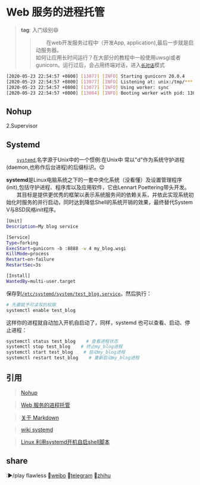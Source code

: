 # Web 服务的进程托管
>**tag**: 入门级别:smile:
>>&emsp;&emsp;在web开发服务过程中（开发App, application),最后一步就是启动服务器。<br>
如何让应用长时间运行？在大部分的教程中一般使用uwsgi或者gunicorn。运行过后，会占用终端对话，进入[`长对话`](#code)模式

```bash
[2020-05-23 22:54:57 +0800] [13077] [INFO] Starting gunicorn 20.0.4
[2020-05-23 22:54:57 +0800] [13077] [INFO] Listening at: unix:/tmp/***.socket (13077)
[2020-05-23 22:54:57 +0800] [13077] [INFO] Using worker: sync
[2020-05-23 22:54:57 +0800] [13084] [INFO] Booting worker with pid: 13084
```

## Nohup
2.Supervisor

## Systemd
&emsp;&emsp;[`systemd`](https://zh.wikipedia.org/wiki/Systemd),名字源于Unix中的一个惯例:在Unix中
常以"d"作为系统守护进程(daemon,也称作后台进程)的后缀标识。:relieved:

**systemd**是Linux电脑系统之下的一套中央化系统（没看懂）及设置管理程序(init),包括守护进程、程序库以及应用软件，它由Lennart Poettering带头开发。<br>&emsp;&emsp;其目标是提供更优秀的框架以表示系统服务间的依赖关系，并依此实现系统初始化时服务的并行启动，同时达到降低Shell的系统开销的效果，最终替代System V与BSD风格init程序。

```bash
[Unit]
Description=My blog service

[Service]
Type=forking
ExecStart=gunicorn -b :8888 -w 4 my_blog.wsgi
KillMode=process
Restart=on-failure
RestartSec=3s

[Install]
WantedBy=multi-user.target
```

保存到[`/etc/systemd/system/test_blog.service`](#Systemd)。然后执行：


<!-- ###### bash脚本的service服务 ######
```bash
[Unit]
Description=JBrowse service

[Service]
Type=simple
ExecStart=/var/www/watchApplication.sh
KillMode=process
Restart=on-failure
RestartSec=3s

[Install]
WantedBy=multi-user.target
``` 
-->


```bash
# 先要赋予可读写的权限
systemctl enable test_blog
```

这样你的进程就自动加入开机自启动了，同样，systemd 也可以查看、启动、停止进程：

```bash
systemctl status test_blog    # 查看进程状态
systemctl stop test_blog    # 终止my_blog进程
systemctl start test_blog    # 启动my_blog进程
systemctl restart test_blog    # 重新启动my_blog进程
```

## 引用
>[Nohup](https://zh.wikipedia.org/zh-cn/Nohup)

>[Web 服务的进程托管](https://frostming.com/2020/05-24/process-management/)

>[关于 Markdown](https://zhuanlan.zhihu.com/p/28987530)

>[wiki systemd](https://zh.wikipedia.org/wiki/Systemd)

>[Linux 利用systemd开机自启shell脚本](https://blog.csdn.net/qq_41539778/article/details/109361023)

## share
:►/play flawless
:cherry_blossom:[weibo](https://weibo.com/newlogin?tabtype=weibo&gid=102803&openLoginLayer=0&url=https%3A%2F%2Fweibo.com%2F)
:sunflower:[telegram](https://telegram.org/)
:seedling:[zhihu](https://telegram.org/)